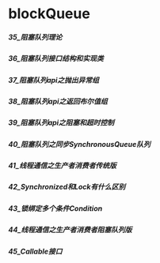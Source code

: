 blockQueue
========
##### 35_阻塞队列理论



##### 36_阻塞队列接口结构和实现类



##### 37_阻塞队列api之抛出异常组



##### 38_阻塞队列api之返回布尔值组



##### 39_阻塞队列api之阻塞和超时控制



##### 40_阻塞队列之同步SynchronousQueue队列



##### 41_线程通信之生产者消费者传统版



##### 42_Synchronized和Lock有什么区别



##### 43_锁绑定多个条件Condition



##### 44_线程通信之生产者消费者阻塞队列版



##### 45_Callable接口


